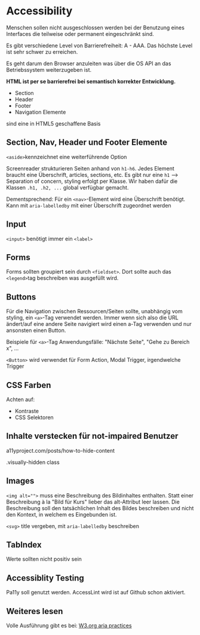 # Accessibility

Menschen sollen nicht ausgeschlossen werden bei der Benutzung eines Interfaces die teilweise oder permanent eingeschränkt sind.

Es gibt verschiedene Level von Barrierefreiheit: A - AAA. Das höchste Level ist sehr schwer zu erreichen.

Es geht darum den Browser anzuleiten was über die OS API an das Betriebssystem weiterzugeben ist.

**HTML ist per se barrierefrei bei semantisch korrekter Entwicklung.**

- Section
- Header
- Footer
- Navigation Elemente

sind eine in HTML5 geschaffene Basis

## Section, Nav, Header und Footer Elemente

`<aside>`kennzeichnet eine weiterführende Option

Screenreader strukturieren Seiten anhand von `h1-h6`. Jedes Element braucht eine Überschrift, articles, sections, etc. Es gibt nur eine `h1` --> Separation of concern, styling erfolgt per Klasse. Wir haben dafür die Klassen `.h1, .h2, ...` global verfügbar gemacht.

Dementsprechend: Für ein `<nav>`-Element wird eine Überschrift benötigt. Kann mit `aria-labelledby` mit einer Überschrift zugeordnet werden

## Input

`<input>` benötigt immer ein `<label>`

## Forms

Forms sollten groupiert sein durch `<fieldset>`. Dort sollte auch das `<legend>`tag beschreiben was ausgefüllt wird.

## Buttons

Für die Navigation zwischen Ressourcen/Seiten sollte, unabhängig vom styling, ein `<a>`-Tag verwendet werden. Immer wenn sich also die URL ändert/auf eine andere Seite navigiert wird einen a-Tag verwenden und nur ansonsten einen Button.

Beispiele für `<a>`-Tag Anwendungsfälle: "Nächste Seite", "Gehe zu Bereich x", ...

`<Button>` wird verwendet für Form Action, Modal Trigger, irgendwelche Trigger

## CSS Farben

Achten auf:

- Kontraste
- CSS Selektoren

## Inhalte verstecken für not-impaired Benutzer

a11yproject.com/posts/how-to-hide-content

.visually-hidden class

## Images

`<img alt="">` muss eine Beschreibung des Bildinhaltes enthalten. Statt einer Beschreibung à la "Bild für Kurs" lieber das alt-Attribut leer lassen. Die Beschreibung soll den tatsächlichen Inhalt des Bildes beschreiben und nicht den Kontext, in welchem es Eingebunden ist.

`<svg>` title vergeben, mit `aria-labelledby` beschreiben

## TabIndex

Werte sollten nicht positiv sein

## Accessiblity Testing

Pa11y soll genutzt werden. AccessLint wird ist auf Github schon aktiviert.

## Weiteres lesen

Volle Ausführung gibt es bei: [W3.org aria practices](https://www.w3.org/TR/wai-aria-practices-1.1/)
